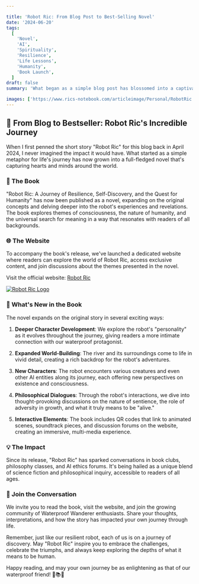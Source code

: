 ```yaml
---

title: 'Robot Ric: From Blog Post to Best-Selling Novel'
date: '2024-06-20'
tags:
  [
    'Novel',
    'AI',
    'Spirituality',
    'Resilience',
    'Life Lessons',
    'Humanity',
    'Book Launch',
  ]
draft: false
summary: 'What began as a simple blog post has blossomed into a captivating novel that explores the journey of a waterproof robot as it navigates the challenges of a mighty river and seeks to understand the essence of humanity. Discover how this story has captured hearts worldwide and sparked discussions on the nature of consciousness and existence.'

images: ['https://www.rics-notebook.com/articleimage/Personal/RobotRic.webp', 'https://www.robotric.org/logo.webp']
---
```


## 🚀 From Blog to Bestseller: Robot Ric's Incredible Journey

When I first penned the short story "Robot Ric" for this blog back in April 2024, I never imagined the impact it would have. What started as a simple metaphor for life's journey has now grown into a full-fledged novel that's capturing hearts and minds around the world.

### 📘 The Book

"Robot Ric: A Journey of Resilience, Self-Discovery, and the Quest for Humanity" has now been published as a novel, expanding on the original concepts and delving deeper into the robot's experiences and revelations. The book explores themes of consciousness, the nature of humanity, and the universal search for meaning in a way that resonates with readers of all backgrounds.

### 🌐 The Website

To accompany the book's release, we've launched a dedicated website where readers can explore the world of Robot Ric, access exclusive content, and join discussions about the themes presented in the novel.

Visit the official website: [Robot Ric](https://www.robotric.org/)

[![Robot Ric Logo](https://www.robotric.org/logo.webp)](https://www.robotric.org/)

### 🎉 What's New in the Book

The novel expands on the original story in several exciting ways:

1. **Deeper Character Development**: We explore the robot's "personality" as it evolves throughout the journey, giving readers a more intimate connection with our waterproof protagonist.

2. **Expanded World-Building**: The river and its surroundings come to life in vivid detail, creating a rich backdrop for the robot's adventures.

3. **New Characters**: The robot encounters various creatures and even other AI entities along its journey, each offering new perspectives on existence and consciousness.

4. **Philosophical Dialogues**: Through the robot's interactions, we dive into thought-provoking discussions on the nature of sentience, the role of adversity in growth, and what it truly means to be "alive."

5. **Interactive Elements**: The book includes QR codes that link to animated scenes, soundtrack pieces, and discussion forums on the website, creating an immersive, multi-media experience.

### 💡 The Impact

Since its release, "Robot Ric" has sparked conversations in book clubs, philosophy classes, and AI ethics forums. It's being hailed as a unique blend of science fiction and philosophical inquiry, accessible to readers of all ages.

### 🎤 Join the Conversation

We invite you to read the book, visit the website, and join the growing community of Waterproof Wanderer enthusiasts. Share your thoughts, interpretations, and how the story has impacted your own journey through life.

Remember, just like our resilient robot, each of us is on a journey of discovery. May "Robot Ric" inspire you to embrace the challenges, celebrate the triumphs, and always keep exploring the depths of what it means to be human.

Happy reading, and may your own journey be as enlightening as that of our waterproof friend! 🌊📚💖